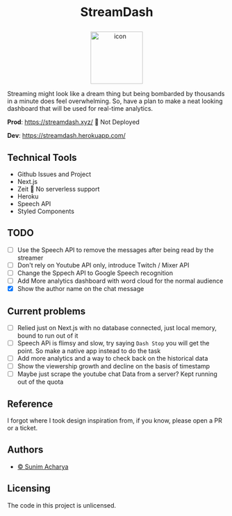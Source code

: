 # <p align="center"> StreamDash</p>
<p align="center">
  <img alt="icon" src="https://i.imgur.com/NNUKJ4y.png" width="120" height="120"> 
</p>

Streaming might look like a dream thing but being bombarded by thousands in a minute does feel overwhelming. So, have a plan to make a neat looking dashboard that will be used for real-time analytics.

**Prod**: https://streamdash.xyz/ 🚨 Not Deployed

**Dev**: https://streamdash.herokuapp.com/

## Technical Tools
- Github Issues and Project
- Next.js
- Zeit 🚨 No serverless support
- Heroku
- Speech API
- Styled Components

## TODO
- [ ] Use the Speech API to remove the messages after being read by the streamer
- [ ] Don't rely on Youtube API only, introduce Twitch / Mixer API
- [ ] Change the Sppech API to Google Speech recognition
- [ ] Add More analytics dashboard with word cloud for the normal audience
- [x] Show the author name on the chat message

## Current problems
- [ ] Relied just on Next.js with no database connected, just local memory, bound to run out of it
- [ ] Speech APi is flimsy and slow, try saying `Dash Stop` you will get the point. So make a native app instead to do the task
- [ ] Add more analytics and a way to check back on the historical data
- [ ] Show the viewership growth and decline on the basis of timestamp
- [ ] Maybe just scrape the youtube chat Data from a server? Kept running out of the quota

## Reference
I forgot where I took design inspiration from, if you know, please open a PR or a ticket.

## Authors
- <a href="https://github.com/aryaminus" target="_blank">© Sunim Acharya</a>

## Licensing
The code in this project is unlicensed.
